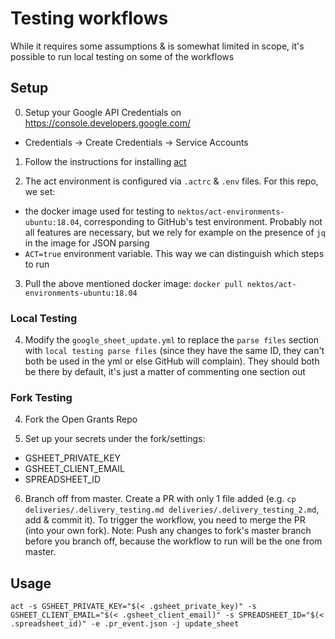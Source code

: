 # Testing workflows

While it requires some assumptions & is somewhat limited in scope, it's possible to run local testing on some of the workflows

## Setup
0. Setup your Google API Credentials on https://console.developers.google.com/
- Credentials -> Create Credentials -> Service Accounts

1. Follow the instructions for installing [act](https://github.com/nektos/act)

2. The act environment is configured via `.actrc` & `.env` files. For this repo, we set:
- the docker image used for testing to `nektos/act-environments-ubuntu:18.04`, corresponding to GitHub's test environment. Probably not all features are necessary, but we rely for example on the presence of `jq` in the image for JSON parsing
- `ACT=true` environment variable. This way we can distinguish which steps to run

3. Pull the above mentioned docker image:
`docker pull nektos/act-environments-ubuntu:18.04`

### Local Testing

4. Modify the `google_sheet_update.yml` to replace the `parse files` section with `local testing parse files` (since they have the same ID, they can't both be used in the yml or else GitHub will complain). They should both be there by default, it's just a matter of commenting one section out

### Fork Testing
4. Fork the Open Grants Repo

5. Set up your secrets under the fork/settings:
- GSHEET_PRIVATE_KEY
- GSHEET_CLIENT_EMAIL 
- SPREADSHEET_ID 

6. Branch off from master. Create a PR with only 1 file added (e.g. `cp deliveries/.delivery_testing.md deliveries/.delivery_testing_2.md`, add & commit it). To trigger the workflow, you need to merge the PR (into your own fork). Note: Push any changes to fork's master branch before you branch off, because the workflow to run will be the one from master.

## Usage

```
act -s GSHEET_PRIVATE_KEY="$(< .gsheet_private_key)" -s GSHEET_CLIENT_EMAIL="$(< .gsheet_client_email)" -s SPREADSHEET_ID="$(< .spreadsheet_id)" -e .pr_event.json -j update_sheet
```

